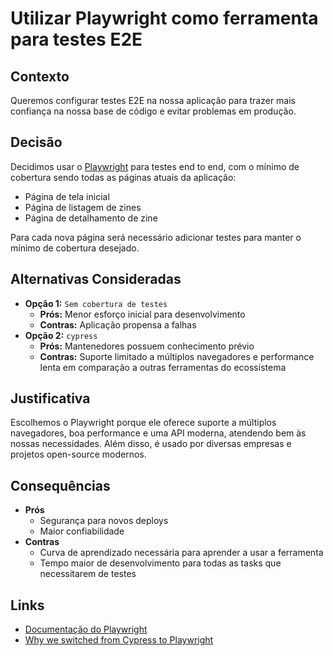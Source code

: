 # Utilizar Playwright como ferramenta para testes E2E

## Contexto

Queremos configurar testes E2E na nossa aplicação para trazer mais confiança na nossa base de código e evitar problemas em produção.

## Decisão

Decidimos usar o [Playwright](https://playwright.dev/) para testes end to end, com o mínimo de cobertura sendo todas as páginas atuais da aplicação:

- Página de tela inicial
- Página de listagem de zines
- Página de detalhamento de zine

Para cada nova página será necessário adicionar testes para manter o mínimo de cobertura desejado.

## Alternativas Consideradas

- **Opção 1:** `Sem cobertura de testes`
  - **Prós:** Menor esforço inicial para desenvolvimento
  - **Contras:** Aplicação propensa a falhas
- **Opção 2:** `cypress`
  - **Prós:** Mantenedores possuem conhecimento prévio
  - **Contras:** Suporte limitado a múltiplos navegadores e performance lenta em comparação a outras ferramentas do ecossistema
  
## Justificativa

Escolhemos o Playwright porque ele oferece suporte a múltiplos navegadores, boa performance e uma API moderna, atendendo bem às nossas necessidades. Além disso, é usado por diversas empresas e projetos open-source modernos.


## Consequências

- **Prós**
  - Segurança para novos deploys
  - Maior confiabilidade
- **Contras**
  - Curva de aprendizado necessária para aprender a usar a ferramenta
  - Tempo maior de desenvolvimento para todas as tasks que necessitarem de testes

## Links

- [Documentação do Playwright](https://playwright.dev/)
- [Why we switched from Cypress to Playwright](https://www.bigbinary.com/blog/why-we-switched-from-cypress-to-playwright)
